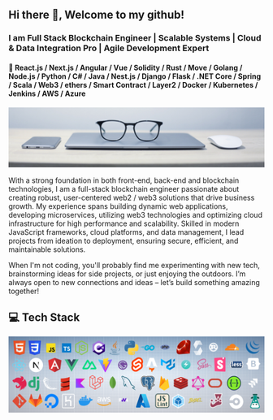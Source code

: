 ## Hi there 👋, Welcome to my github!
### I am Full Stack Blockchain Engineer | Scalable Systems | Cloud & Data Integration Pro | Agile Development Expert
#### 👊 React.js / Next.js / Angular / Vue / Solidity / Rust / Move / Golang / Node.js / Python / C# / Java / Nest.js / Django / Flask / .NET Core / Spring / Scala / Web3 / ethers / Smart Contract / Layer2 / Docker / Kubernetes / Jenkins / AWS / Azure
<img src="./assets//cover.jpg" />

With a strong foundation in both front-end, back-end and blockchain technologies, I am a full-stack blockchain engineer passionate about creating robust, user-centered web2 / web3 solutions that drive business growth. My experience spans building dynamic web applications, developing microservices, utilizing web3 technologies and optimizing cloud infrastructure for high performance and scalability. Skilled in modern JavaScript frameworks, cloud platforms, and data management, I lead projects from ideation to deployment, ensuring secure, efficient, and maintainable solutions.

When I'm not coding, you'll probably find me experimenting with new tech, brainstorming ideas for side projects, or just enjoying the outdoors. I’m always open to new connections and ideas – let’s build something amazing together!

<h2><b>💻 Tech Stack</b></h2>
<img src="./assets/tech-stack-small.png" />
